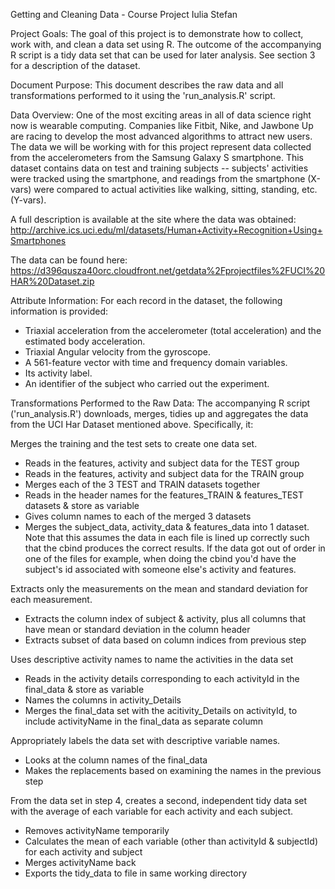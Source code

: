 Getting and Cleaning Data - Course Project
Iulia Stefan

Project Goals:
The goal of this project is to demonstrate how to collect, work with, and clean a data set using R. The outcome of the 
accompanying R script is a tidy data set that can be used for later analysis. See section 3 for a description of the dataset.

Document Purpose:
This document describes the raw data and all transformations performed to it using the 'run_analysis.R' script.

Data Overview:
One of the most exciting areas in all of data science right now is wearable computing. Companies like Fitbit, Nike, and Jawbone Up are racing to develop the most advanced algorithms to attract new users. The data we will be working with for this project represent data collected from the accelerometers from the Samsung Galaxy S smartphone. This dataset contains data on test and training subjects -- subjects' activities were tracked using the smartphone, and readings from the smartphone (X-vars) were compared to actual activities like walking, sitting, standing, etc. (Y-vars).

A full description is available at the site where the data was obtained: http://archive.ics.uci.edu/ml/datasets/Human+Activity+Recognition+Using+Smartphones 

The data can be found here: 
https://d396qusza40orc.cloudfront.net/getdata%2Fprojectfiles%2FUCI%20HAR%20Dataset.zip 

Attribute Information:
For each record in the dataset, the following information is provided: 
- Triaxial acceleration from the accelerometer (total acceleration) and the estimated body acceleration. 
- Triaxial Angular velocity from the gyroscope. 
- A 561-feature vector with time and frequency domain variables. 
- Its activity label. 
- An identifier of the subject who carried out the experiment.

Transformations Performed to the Raw Data:
The accompanying R script ('run_analysis.R') downloads, merges, tidies up and aggregates the data from the UCI Har Dataset mentioned above. Specifically, it:

Merges the training and the test sets to create one data set.
- Reads in the features, activity and subject data for the TEST group
- Reads in the features, activity and subject data for the TRAIN group
- Merges each of the 3 TEST and TRAIN datasets together
- Reads in the header names for the features_TRAIN & features_TEST datasets & store as variable
- Gives column names to each of the merged 3 datasets
- Merges the subject_data, activity_data & features_data into 1 dataset. Note that this assumes the data in each file is lined up correctly such that the cbind produces the correct results. If the data got out of order in one of the files for example, when doing the cbind you'd have the subject's id associated with someone else's activity and features.

Extracts only the measurements on the mean and standard deviation for each measurement. 
- Extracts the column index of subject & activity, plus all columns that have mean or standard deviation in the column header
- Extracts subset of data based on column indices from previous step

Uses descriptive activity names to name the activities in the data set
- Reads in the activity details corresponding to each activityId in the final_data & store as variable
- Names the columns in activity_Details
- Merges the final_data set with the acitivity_Details on activityId, to include activityName in the final_data as separate column

Appropriately labels the data set with descriptive variable names.
- Looks at the column names of the final_data
- Makes the replacements based on examining the names in the previous step

From the data set in step 4, creates a second, independent tidy data set with the average of each variable for each activity and each subject.
- Removes activityName temporarily
- Calculates the mean of each variable (other than activityId & subjectId) for each activity and subject
- Merges activityName back
- Exports the tidy_data to file in same working directory
